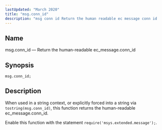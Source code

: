 ```yaml
---
lastUpdated: "March 2020"
title: "msg.conn_id"
description: "msg conn id Return the human readable ec message conn id msg conn id When used in a string context or explicitly forced into a string via tostring msg conn id this function returns the human readable ec message conn id Enable this function with the statement require msys extended..."
---
```


<a name="lua.ref.msg.conn_id"></a> 
## Name

msg.conn_id — Return the human-readable ec_message.conn_id

<a name="idp25297904"></a> 
## Synopsis

`msg.conn_id;`

<a name="idp25299888"></a> 
## Description

When used in a string context, or explicitly forced into a string via `tostring(msg.conn_id)`, this function returns the human-readable ec_message.conn_id.

Enable this function with the statement `require('msys.extended.message');`.